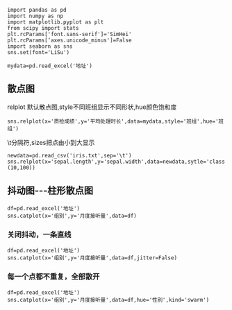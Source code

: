     import pandas as pd
    import numpy as np
    import matplotlib.pyplot as plt
    from scipy import stats
    plt.rcParams['font.sans-serif']='SimHei'
    plt.rcParams[‘axes.unicode_minus']=False
    import seaborn as sns
    sns.set(font='LiSu')

    mydata=pd.read_excel('地址')

## 散点图

relplot 默认散点图,style不同班组显示不同形状,hue颜色饱和度

    sns.relplot(x='质检成绩',y='平均处理时长',data=mydata,style='班组',hue='班组')

\t分隔符,sizes把点由小到大显示

    newdata=pd.read_csv('iris.txt',sep='\t')
    sns.relplot(x='sepal.length',y='sepal.width',data=newdata,sytle='class',hue='class',sizes=(10,100))


## 抖动图---柱形散点图

    df=pd.read_excel('地址')
    sns.catplot(x='组别',y='月度接听量',data=df)

### 关闭抖动，一条直线

    df=pd.read_excel('地址')
    sns.catplot(x='组别',y='月度接听量',data=df,jitter=False)
    
### 每一个点都不重复，全部散开

    df=pd.read_excel('地址')
    sns.catplot(x='组别',y='月度接听量',data=df,hue='性别',kind='swarm')


